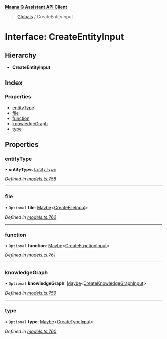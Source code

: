 **[Maana Q Assistant API Client](../README.md)**

> [Globals](../README.md) / CreateEntityInput

# Interface: CreateEntityInput

## Hierarchy

* **CreateEntityInput**

## Index

### Properties

* [entityType](createentityinput.md#entitytype)
* [file](createentityinput.md#file)
* [function](createentityinput.md#function)
* [knowledgeGraph](createentityinput.md#knowledgegraph)
* [type](createentityinput.md#type)

## Properties

### entityType

•  **entityType**: [EntityType](../enums/entitytype.md)

*Defined in [models.ts:758](https://github.com/maana-io/q-assistant-client/blob/develop/src/models.ts#L758)*

___

### file

• `Optional` **file**: [Maybe](../README.md#maybe)\<[CreateFileInput](createfileinput.md)>

*Defined in [models.ts:762](https://github.com/maana-io/q-assistant-client/blob/develop/src/models.ts#L762)*

___

### function

• `Optional` **function**: [Maybe](../README.md#maybe)\<[CreateFunctionInput](createfunctioninput.md)>

*Defined in [models.ts:761](https://github.com/maana-io/q-assistant-client/blob/develop/src/models.ts#L761)*

___

### knowledgeGraph

• `Optional` **knowledgeGraph**: [Maybe](../README.md#maybe)\<[CreateKnowledgeGraphInput](createknowledgegraphinput.md)>

*Defined in [models.ts:759](https://github.com/maana-io/q-assistant-client/blob/develop/src/models.ts#L759)*

___

### type

• `Optional` **type**: [Maybe](../README.md#maybe)\<[CreateTypeInput](createtypeinput.md)>

*Defined in [models.ts:760](https://github.com/maana-io/q-assistant-client/blob/develop/src/models.ts#L760)*
